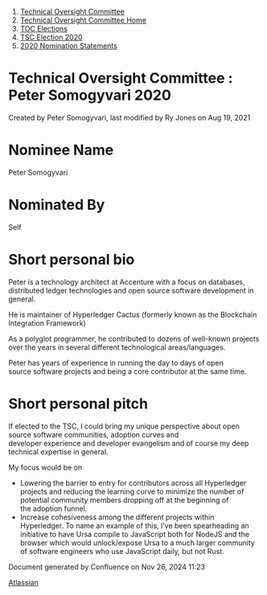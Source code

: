 1. [Technical Oversight Committee](index.html)
2. [Technical Oversight Committee Home](Technical-Oversight-Committee-Home_21430274.html)
3. [TOC Elections](TOC-Elections_21448771.html)
4. [TSC Election 2020](TSC-Election-2020_21434260.html)
5. [2020 Nomination Statements](2020-Nomination-Statements_21451712.html)

# Technical Oversight Committee : Peter Somogyvari 2020

Created by Peter Somogyvari, last modified by Ry Jones on Aug 19, 2021

# Nominee Name

Peter Somogyvari

# Nominated By

Self

# Short personal bio

Peter is a technology architect at Accenture with a focus on databases, distributed ledger technologies and open source software development in general. 

He is maintainer of Hyperledger Cactus (formerly known as the Blockchain Integration Framework) 

As a polyglot programmer, he contributed to dozens of well-known projects over the years in several different technological areas/languages. 

Peter has years of experience in running the day to days of open source software projects and being a core contributor at the same time. 

# Short personal pitch

If elected to the TSC, I could bring my unique perspective about open source software communities, adoption curves and developer experience and developer evangelism and of course my deep technical expertise in general.  

My focus would be on 

- Lowering the barrier to entry for contributors across all Hyperledger projects and reducing the learning curve to minimize the number of potential community members dropping off at the beginning of the adoption funnel.
- Increase cohesiveness among the different projects within Hyperledger. To name an example of this, I’ve been spearheading an initiative to have Ursa compile to JavaScript both for NodeJS and the browser which would unlock/expose Ursa to a much larger community of software engineers who use JavaScript daily, but not Rust.

Document generated by Confluence on Nov 26, 2024 11:23

[Atlassian](http://www.atlassian.com/)
